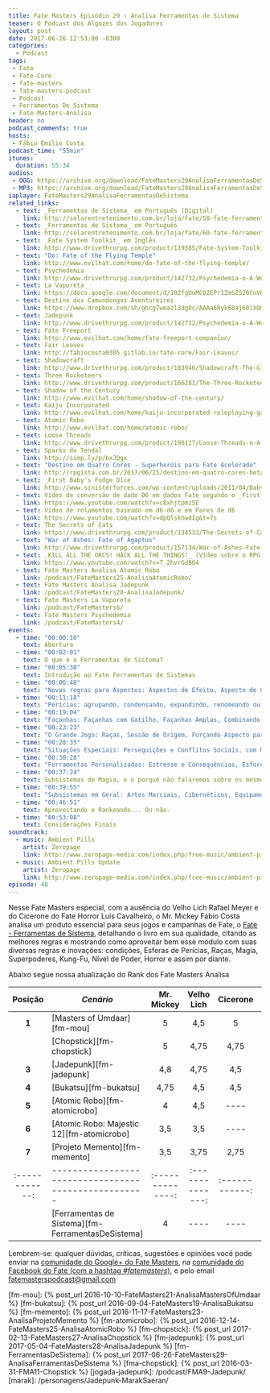 ```yaml
---
title: Fate Masters Episódio 29 - Analisa Ferramentas de Sistema
teaser: O Podcast dos Algozes dos Jogadores
layout: post
date: 2017-06-26 12:53:00 -0300
categories:
  - Podcast
tags:
 - Fate
 - Fate-Core
 - fate-masters
 - fate-masters-podcast
 - Podcast
 - Ferramentas De Sistema
 - Fate-Masters-Analisa
header: no
podcast_comments: true 
hosts:
 - Fábio Emilio Costa
podcast_time: "55min"
itunes:
  duration: 55:34
audios:
 - OGG: https://archive.org/download/FateMasters29AnalisaFerramentasDeSistema/FateMasters29-AnalisaFerramentasDeSistema.ogg
 - MP3: https://archive.org/download/FateMasters29AnalisaFerramentasDeSistema/FateMasters29-AnalisaFerramentasDeSistema.mp3
iaplayer: FateMasters29AnalisaFerramentasDeSistema
related_links:
  - text: _Ferramentas de Sistema_ em Português (Digital)
    link: http://solarentretenimento.com.br/loja/fate/58-fate-ferramentas-do-sistema-digital.html
  - text: _Ferramentas de Sistema_ em Português
    link: http://solarentretenimento.com.br/loja/fate/60-fate-ferramentas-do-sistema.html
  - text: _Fate System Toolkit_ em Inglês
    link: http://www.drivethrurpg.com/product/119385/Fate-System-Toolkit
  - text: "Do: Fate of the Flying Temple"
    link: http://www.evilhat.com/home/do-fate-of-the-flying-temple/
  - text: Psychedemia
    link: http://www.drivethrurpg.com/product/142732/Psychedemia-o-A-World-of-Adventure-for-Fate-Core
  - text: La Vaporeta
    link: https://docs.google.com/document/d/102fgUuMCQZEPr1ZmSZS20CnV6x75Ors6WkAYdGWnUbg/edit?usp=sharing
  - text: Destino dos Camundongos Aventureiros
    link: https://www.dropbox.com/sh/ghcg7weazl3dg0c/AAAa6Ryk68aj60lXOmIXr2m5a?dl=0
  - text: Jadepunk
    link: http://www.drivethrurpg.com/product/142732/Psychedemia-o-A-World-of-Adventure-for-Fate-Core
  - text: Fate Freeport
    link: http://www.evilhat.com/home/fate-freeport-companion/
  - text: Fair Leaves
    link: http://fabiocosta0305.gitlab.io/fate-core/Fair-Leaves/
  - text: Shadowcraft
    link: http://www.drivethrurpg.com/product/183946/Shadowcraft-The-Glamour-War
  - text: Three Rocketeers
    link: http://www.drivethrurpg.com/product/166281/The-Three-Rocketeers-o-A-World-of-Adventure-for-Fate-Core
  - text: Shadow of the Century
    link: http://www.evilhat.com/home/shadow-of-the-century/
  - text: Kaiju Incorporated
    link: http://www.evilhat.com/home/kaiju-incorporated-roleplaying-game/
  - text: Atomic Robo
    link: http://www.evilhat.com/home/atomic-robo/
  - text: Loose Threads
    link: http://www.drivethrurpg.com/product/196127/Loose-Threads-o-A-World-of-Adventure-for-Fate-Core
  - text: Sparks do Tendal
    link: http://simp.ly/p/bxJQgx
  - text: "Destino em Quatro Cores - Superheróis para Fate Acelerado"
    link: http://rpgista.com.br/2017/06/25/destino-em-quatro-cores-beta-para-fate-acelerado-rpg/
  - text: _First Baby's Fudge Dice_
    link: http://www.sinisterforces.com/wp-content/uploads/2011/04/BabysFirstFudgeDice.pdf
  - text: Vídeo de conversão de dado D6 em dados Fate segundo o _First Baby's Fudge Dice_
    link: https://www.youtube.com/watch?v=c8xhjtpmz5E
  - text: Vídeo de rolamentos baseado em d6-d6 e em Pares de d6
    link: https://www.youtube.com/watch?v=dpQlskhwdIg&t=7s
  - text: The Secrets of Cats
    link: https://www.drivethrurpg.com/product/134533/The-Secrets-of-Cats-o-A-World-of-Adventure-for-Fate-Core
  - text: "War of Ashes: Fate of Agaptus"
    link: http://www.drivethrurpg.com/product/157134/War-of-Ashes-Fate-of-Agaptus
  - text: _KILL ALL THE ORCS! HACK ALL THE THINGS!_ (Vídeo sobre o RPG _Cryptomancer_)
    link: https://www.youtube.com/watch?v=T_2hvrGdBO4
  - text: Fate Masters Analisa Atomic Robo
    link: /podcast/FateMasters25-AnalisaAtomicRobo/
  - text: Fate Masters Analisa Jadepunk
    link: /podcast/FateMasters28-AnalisaJadepunk/
  - text: Fate Masters La Vaporeta
    link: /podcast/FateMasters6/
  - text: Fate Masters Psychedemia
    link: /podcast/FateMasters4/
events:
  - time: "00:00:10"
    text: Abertura
  - time: "00:02:01"
    text: O que é o Ferramentas de Sistema?
  - time: "00:05:38"
    text: Introdução ao Fate Ferramentas de Sistemas
  - time: "00:06:48"
    text: "Novas regras para Aspectos: Aspectos de Efeito, Aspecto de Gênero e de Missão, Aspecto de Equipamento, Condições"
  - time: "00:11:18"
    text: "Perícias: agrupando, condensando, expandindo, renomeando ou mesmo trabalhando com outros conceitos, inclusive sem perícias e Esferas de Perícias"
  - time: "00:19:04"
    text: "Façanhas: Façanhas com Gatilho, Façanhas Amplas, Combinando soundtrack"
  - time: "00:23:23"
    text: "O Grande Jogo: Raças, Sessão de Origem, Forçando Aspecto para História, Aspectos de Evento e Níveis de Poder"
  - time: "00:28:35"
    text: "Situações Especiais: Perseguições e Conflitos Sociais, com Motivações e Instintos"
  - time: "00:30:28"
    text: "Ferramentas Personalizadas: Estresse e Consequências, Esforço Extra, Barra de Energia, Dano Colateral, Zonas, Recarga via _Flashback_, Montagens Cinematográfica, uso de outros dados em Fate, regras de escala, Aliados, Riqueza, Armas e Armaduras,"
  - time: "00:37:24"
    text: Subsistemas de Magia, e o porquê não falaremos sobre os mesmos (É MUI-TA COI-SA!!!!)
  - time: "00:39:55"
    text: "Subsistemas em Geral: Artes Marciais, Cibernéticos, Equipamentos,  Monstros (incluindo regras para o Cheiroso!), Equipes, Batalhas Campais, Duelos Cavalheirescos, Superpoderes e o Paradoxo do Horror em Fate"
  - time: "00:46:51"
    text: Aproveitando e Rankeando... Ou não.
  - time: "00:53:08"
    text: Considerações Finais   
soundtrack:
  - music: Ambient Pills
    artist: Zeropage
    link: http://www.zeropage-media.com/index.php/free-music/ambient-pills
  - music: Ambient Pills Update
    artist: Zeropage
    link: http://www.zeropage-media.com/index.php/free-music/ambient-pills-update
episode: 48
---
```


Nesse Fate Masters especial, com a ausência do Velho Lich Rafael Meyer e do Cicerone do Fate Horror Luís Cavalheiro, o Mr. Mickey Fábio Costa analisa um produto essencial para seus jogos e campanhas de Fate, o [Fate - Ferramentas de Sistema](http://solarentretenimento.com.br/loja/fate/58-fate-ferramentas-do-sistema-digital.html), detalhando o livro em sua qualidade, citando as melhores regras e mostrando como aproveitar bem esse módulo com suas diversas regras e inovações: condições, Esferas de Perícias, Raças, Magia, Superpoderes, Kung-Fu, Nível de Poder, Horror e assim por diante.

Abaixo segue nossa atualização do Rank dos Fate Masters Analisa

| **Posição**  | ***Cenário***                                      | **Mr. Mickey** | **Velho Lich** | **Cicerone** | **Média** |
|:------------:|----------------------------------------------------|:--------------:|:--------------:|:------------:|:---------:|
|  **1**       | [Masters of Umdaar][fm-mou]                        |    5           |       4,5      |     5        |   4.83    |
|              | [Chopstick][fm-chopstick]                          |    5           |       4,75     |     4,75     |   4.83    |
|  **3**       | [Jadepunk][fm-jadepunk]                            |    4,8         |       4,75     |     4,5      |   4,68    |
|  **4**       | [Bukatsu][fm-bukatsu]                              |    4,75        |       4,5      |     4,5      |   4,58    |
|  **5**       | [Atomic Robo][fm-atomicrobo]                       |    4           |       4,5      |     ----     |   4,25    |
|  **6**       | [Atomic Robo: Majestic 12][fm-atomicrobo]          |    3,5         |       3,5      |     ----     |   3,5     |
|  **7**       | [Projeto Memento][fm-memento]                      |    3,5         |       3,75     |     2,75     |   3,33    |
|:------------:|----------------------------------------------------|:--------------:|:--------------:|:------------:|:---------:|
|              | [Ferramentas de Sistema][fm-FerramentasDeSistema]  |    4           |       ----     |     ----     |   4       |

Lembrem-se: qualquer  dúvidas, críticas, sugestões  e opiniões você pode enviar na [comunidade do Google+ do Fate Masters][gplus], na [comunidade do Facebook do Fate (com a hashtag _#fatemasters_)][fb], e pelo email <fatemasterspodcast@gmail.com>

[gplus]: https://plus.google.com/communities/100913016060492249875
[fb]: https://www.facebook.com/groups/faterpgbrasil/
[spaces]: https://goo.gl/spaces/gFqsaUsaSJN1boHH9
[fm-mou]: {% post_url 2016-10-10-FateMasters21-AnalisaMastersOfUmdaar %}
[fm-bukatsu]: {% post_url 2016-09-04-FateMasters19-AnalisaBukatsu %}
[fm-memento]: {% post_url 2016-11-17-FateMasters23-AnalisaProjetoMemento %}
[fm-atomicrobo]: {% post_url 2016-12-14-FateMasters25-AnalisaAtomicRobo %}
[fm-chopstick]:  {% post_url 2017-02-13-FateMasters27-AnalisaChopstick %}
[fm-jadepunk]:  {% post_url 2017-05-04-FateMasters28-AnalisaJadepunk %}
[fm-FerramentasDeSistema]:  {% post_url 2017-06-26-FateMasters29-AnalisaFerramentasDeSistema %}
[fma-chopstick]: {% post_url 2016-03-31-FMA11-Chopstick %}
[jogada-jadepunk]: /podcast/FMA9-Jadepunk/
[marak]: /personagens/Jadepunk-MarakSaeran/
